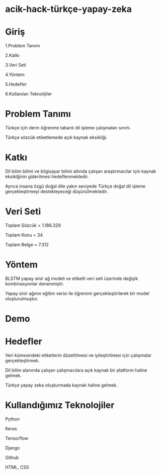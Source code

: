 # acik-hack-türkçe-yapay-zeka

# Giriş
 1.Problem Tanımı
 
 2.Katkı
 
 3.Veri Seti
 
 4.Yöntem
 
 5.Hedefler
 
 6.Kullanılan Teknolijiler

# Problem Tanımı
Türkçe için derin öğrenme tabanlı dil işleme çalışmaları sınırlı.

Türkçe sözcük etiketlemede açık kaynak eksikliği.

# Katkı
Dil bilim bilimi ve bilgisayar bilimi altında çalışan araştırmacılar için kaynak eksiklğinin giderilmesi hedeflenmektedir.

Ayrıca insana özgü doğal dile yakın seviyede Türkçe doğal dil işleme gerçekleştirmeyi destekleyeceği düşünülmektedir.

# Veri Seti
 Toplam Sözcük = 1.186.329

 Toplam Konu = 34
 
 Toplam Belge = 7.312

# Yöntem
 BLSTM yapay sinir ağ modeli ve etiketli veri seti üzerinde değişik kombinasyonlar denenmiştir.

 Yapay sinir ağının eğitim verisi ile öğrenimi gerçekleştirilerek bir model oluşturulmuştur.

# Demo


# Hedefler

 Veri kümesindeki etiketlerin düzeltilmesi ve iyileştirilmesi için çalışmalar gerçekleştirmek.

 Dil bilim alanında çalışan çalışmacılara açık kaynak bir platform haline gelmek.
 
 Türkçe yapay zeka oluşturmada kaynak haline gelmek.

 # Kullandığımız Teknolojiler
 
 Python
 
 Keras
 
 Tensorflow
 
 Django
 
 Github
 
 HTML, CSS




